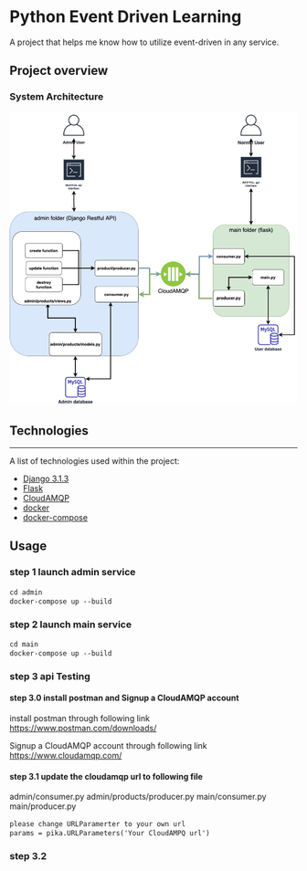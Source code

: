 # Python Event Driven Learning

A project that helps me know how to utilize event-driven in any service.

## Project overview
### System Architecture
<div style="width:100%">

![System architecture](pic/python_event_driven.jpg)

</div>

## Technologies
***
A list of technologies used within the project:

* [Django 3.1.3](https://www.djangoproject.com/)
* [Flask](https://flask.palletsprojects.com/)
* [CloudAMQP](https://www.cloudamqp.com/)
* [docker](https://www.docker.com/)
* [docker-compose](https://docs.docker.com/compose/)

#### 
## Usage

### step 1 launch admin service

```
cd admin
docker-compose up --build
```

### step 2 launch main service

```
cd main
docker-compose up --build
```

### step 3 api Testing
#### step 3.0 install postman and Signup a CloudAMQP account
install postman through following link
https://www.postman.com/downloads/

Signup a CloudAMQP account through following link
https://www.cloudamqp.com/

#### step 3.1 update the cloudamqp url to following file
admin/consumer.py
admin/products/producer.py
main/consumer.py
main/producer.py

```
please change URLParamerter to your own url
params = pika.URLParameters('Your CloudAMPQ url')
```

### step 3.2 

